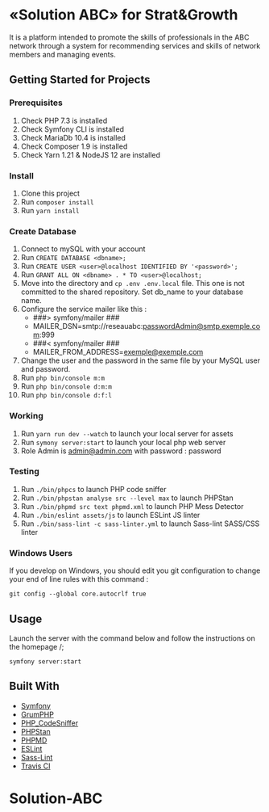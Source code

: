 # «Solution ABC» for Strat&Growth

It is a platform intended to promote the skills of professionals in the ABC network through a system for recommending services and skills of network members and managing events.

## Getting Started for Projects

### Prerequisites

1. Check PHP 7.3 is installed
2. Check Symfony CLI is installed
3. Check MariaDb 10.4 is installed
4. Check Composer 1.9 is installed
5. Check Yarn 1.21 & NodeJS 12 are installed

### Install

1. Clone this project
2. Run `composer install`
3. Run `yarn install`  

### Create Database

1. Connect to mySQL with your account
2. Run `CREATE DATABASE <dbname>;`
3. Run `CREATE USER <user>@localhost IDENTIFIED BY '<password>';`
4. Run `GRANT ALL ON <dbname> . * TO <user>@localhost;`
5. Move into the directory and `cp .env .env.local` file. This one is not committed to the shared repository. Set db_name to your database name.
6. Configure the service mailer like this :
      - ###> symfony/mailer ###
      - MAILER_DSN=smtp://reseauabc:passwordAdmin@smtp.exemple.com:999
      - ###< symfony/mailer ###
      - MAILER_FROM_ADDRESS=exemple@exemple.com
7. Change the user and the password in the same file by your MySQL user and password.
8. Run `php bin/console m:m`
9. Run `php bin/console d:m:m`
10. Run `php bin/console d:f:l`

### Working

1. Run `yarn run dev --watch` to launch your local server for assets
2. Run `symony server:start` to launch your local php web server
3. Role Admin is admin@admin.com with password : password

### Testing

1. Run `./bin/phpcs` to launch PHP code sniffer
2. Run `./bin/phpstan analyse src --level max` to launch PHPStan
3. Run `./bin/phpmd src text phpmd.xml` to launch PHP Mess Detector
3. Run `./bin/eslint assets/js` to launch ESLint JS linter
3. Run `./bin/sass-lint -c sass-linter.yml` to launch Sass-lint SASS/CSS linter

### Windows Users

If you develop on Windows, you should edit you git configuration to change your end of line rules with this command :

`git config --global core.autocrlf true`

## Usage

Launch the server with the command below and follow the instructions on the homepage /;

`symfony server:start`


## Built With

* [Symfony](https://github.com/symfony/symfony)
* [GrumPHP](https://github.com/phpro/grumphp)
* [PHP_CodeSniffer](https://github.com/squizlabs/PHP_CodeSniffer)
* [PHPStan](https://github.com/phpstan/phpstan)
* [PHPMD](http://phpmd.org)
* [ESLint](https://eslint.org/)
* [Sass-Lint](https://github.com/sasstools/sass-lint)
* [Travis CI](https://github.com/marketplace/travis-ci)
# Solution-ABC
